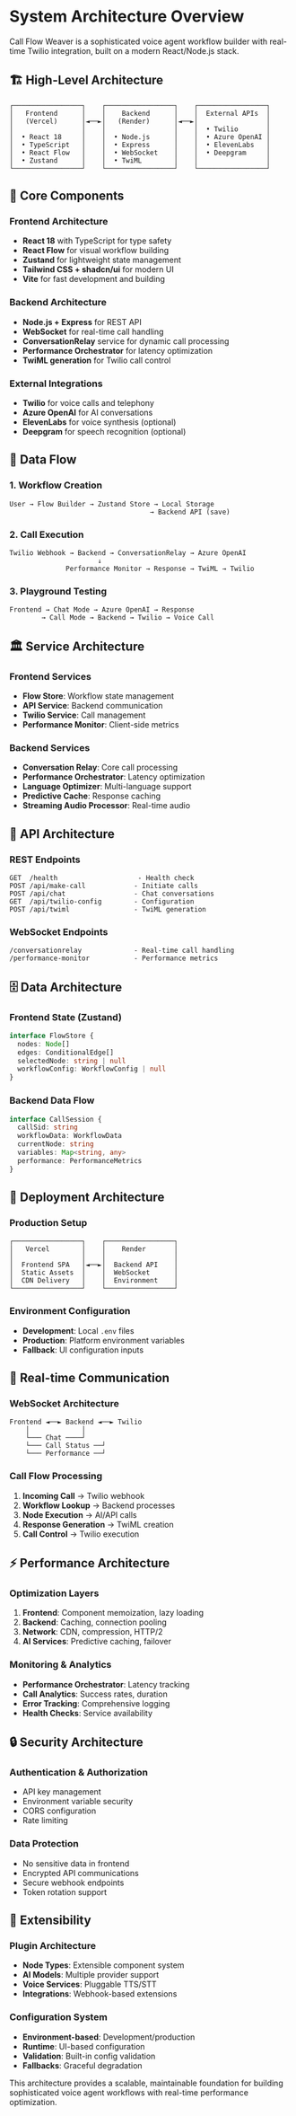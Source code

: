 # System Architecture Overview

Call Flow Weaver is a sophisticated voice agent workflow builder with real-time Twilio integration, built on a modern React/Node.js stack.

## 🏗️ High-Level Architecture

```
┌─────────────────┐    ┌─────────────────┐    ┌─────────────────┐
│   Frontend      │    │    Backend      │    │  External APIs  │
│   (Vercel)      │◄──►│   (Render)      │◄──►│                 │
│                 │    │                 │    │  • Twilio       │
│  • React 18     │    │  • Node.js      │    │  • Azure OpenAI │
│  • TypeScript   │    │  • Express      │    │  • ElevenLabs   │
│  • React Flow   │    │  • WebSocket    │    │  • Deepgram     │
│  • Zustand      │    │  • TwiML        │    │                 │
└─────────────────┘    └─────────────────┘    └─────────────────┘
```

## 🎯 Core Components

### Frontend Architecture
- **React 18** with TypeScript for type safety
- **React Flow** for visual workflow building
- **Zustand** for lightweight state management
- **Tailwind CSS + shadcn/ui** for modern UI
- **Vite** for fast development and building

### Backend Architecture
- **Node.js + Express** for REST API
- **WebSocket** for real-time call handling
- **ConversationRelay** service for dynamic call processing
- **Performance Orchestrator** for latency optimization
- **TwiML generation** for Twilio call control

### External Integrations
- **Twilio** for voice calls and telephony
- **Azure OpenAI** for AI conversations
- **ElevenLabs** for voice synthesis (optional)
- **Deepgram** for speech recognition (optional)

## 🔄 Data Flow

### 1. Workflow Creation
```
User → Flow Builder → Zustand Store → Local Storage
                                   → Backend API (save)
```

### 2. Call Execution
```
Twilio Webhook → Backend → ConversationRelay → Azure OpenAI
                      ↓
              Performance Monitor → Response → TwiML → Twilio
```

### 3. Playground Testing
```
Frontend → Chat Mode → Azure OpenAI → Response
        → Call Mode → Backend → Twilio → Voice Call
```

## 🏛️ Service Architecture

### Frontend Services
- **Flow Store**: Workflow state management
- **API Service**: Backend communication
- **Twilio Service**: Call management
- **Performance Monitor**: Client-side metrics

### Backend Services
- **Conversation Relay**: Core call processing
- **Performance Orchestrator**: Latency optimization
- **Language Optimizer**: Multi-language support
- **Predictive Cache**: Response caching
- **Streaming Audio Processor**: Real-time audio

## 🔌 API Architecture

### REST Endpoints
```
GET  /health                    - Health check
POST /api/make-call            - Initiate calls
POST /api/chat                 - Chat conversations
GET  /api/twilio-config        - Configuration
POST /api/twiml                - TwiML generation
```

### WebSocket Endpoints
```
/conversationrelay             - Real-time call handling
/performance-monitor           - Performance metrics
```

## 🗄️ Data Architecture

### Frontend State (Zustand)
```typescript
interface FlowStore {
  nodes: Node[]
  edges: ConditionalEdge[]
  selectedNode: string | null
  workflowConfig: WorkflowConfig | null
}
```

### Backend Data Flow
```typescript
interface CallSession {
  callSid: string
  workflowData: WorkflowData
  currentNode: string
  variables: Map<string, any>
  performance: PerformanceMetrics
}
```

## 🚀 Deployment Architecture

### Production Setup
```
┌─────────────────┐    ┌─────────────────┐
│   Vercel        │    │    Render       │
│                 │    │                 │
│  Frontend SPA   │◄──►│  Backend API    │
│  Static Assets  │    │  WebSocket      │
│  CDN Delivery   │    │  Environment    │
└─────────────────┘    └─────────────────┘
```

### Environment Configuration
- **Development**: Local `.env` files
- **Production**: Platform environment variables
- **Fallback**: UI configuration inputs

## 🔄 Real-time Communication

### WebSocket Architecture
```
Frontend ◄──► Backend ◄──► Twilio
    │             │
    └─── Chat ────┘
    └─── Call Status ──┘
    └─── Performance ──┘
```

### Call Flow Processing
1. **Incoming Call** → Twilio webhook
2. **Workflow Lookup** → Backend processes
3. **Node Execution** → AI/API calls
4. **Response Generation** → TwiML creation
5. **Call Control** → Twilio execution

## ⚡ Performance Architecture

### Optimization Layers
1. **Frontend**: Component memoization, lazy loading
2. **Backend**: Caching, connection pooling
3. **Network**: CDN, compression, HTTP/2
4. **AI Services**: Predictive caching, failover

### Monitoring & Analytics
- **Performance Orchestrator**: Latency tracking
- **Call Analytics**: Success rates, duration
- **Error Tracking**: Comprehensive logging
- **Health Checks**: Service availability

## 🔒 Security Architecture

### Authentication & Authorization
- API key management
- Environment variable security
- CORS configuration
- Rate limiting

### Data Protection
- No sensitive data in frontend
- Encrypted API communications
- Secure webhook endpoints
- Token rotation support

## 🧩 Extensibility

### Plugin Architecture
- **Node Types**: Extensible component system
- **AI Models**: Multiple provider support
- **Voice Services**: Pluggable TTS/STT
- **Integrations**: Webhook-based extensions

### Configuration System
- **Environment-based**: Development/production
- **Runtime**: UI-based configuration
- **Validation**: Built-in config validation
- **Fallbacks**: Graceful degradation

This architecture provides a scalable, maintainable foundation for building sophisticated voice agent workflows with real-time performance optimization.
